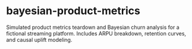 # bayesian-product-metrics
Simulated product metrics teardown and Bayesian churn analysis for a fictional streaming platform. Includes ARPU breakdown, retention curves, and causal uplift modeling.
